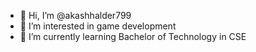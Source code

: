 - 👋 Hi, I’m @akashhalder799
- 👀 I’m interested in game development
- 🌱 I’m currently learning Bachelor of Technology in CSE

<!---
akashhalder799/akashhalder799 is a ✨ special ✨ repository because its `README.md` (this file) appears on your GitHub profile.
You can click the Preview link to take a look at your changes.
--->
